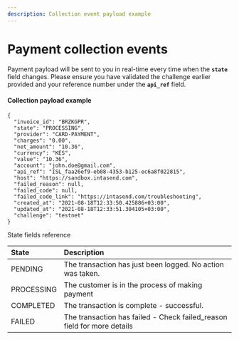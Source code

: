 ```yaml
---
description: Collection event payload example
---
```


# Payment collection events

Payment payload will be sent to you in real-time every time when the **`state`** field changes. Please ensure you have validated the challenge earlier provided and your reference number under the **`api_ref`** field.

#### Collection payload example

```text
{
  "invoice_id": "BRZKGPR",
  "state": "PROCESSING",
  "provider": "CARD-PAYMENT",
  "charges": "0.00",
  "net_amount": "10.36",
  "currency": "KES",
  "value": "10.36",
  "account": "john.doe@gmail.com",
  "api_ref": "ISL_faa26ef9-eb08-4353-b125-ec6a8f022815",
  "host": "https://sandbox.intasend.com",
  "failed_reason": null,
  "failed_code": null,
  "failed_code_link": "https://intasend.com/troubleshooting",
  "created_at": "2021-08-18T12:33:50.425886+03:00",
  "updated_at": "2021-08-18T12:33:51.304105+03:00",
  "challenge": "testnet"
}
```

State fields reference

| State | Description |
| :--- | :--- |
| PENDING | The transaction has just been logged. No action was taken. |
| PROCESSING | The customer is in the process of making payment |
| COMPLETED | The transaction is complete - successful. |
| FAILED | The transaction has failed - Check failed\_reason field for more details |

